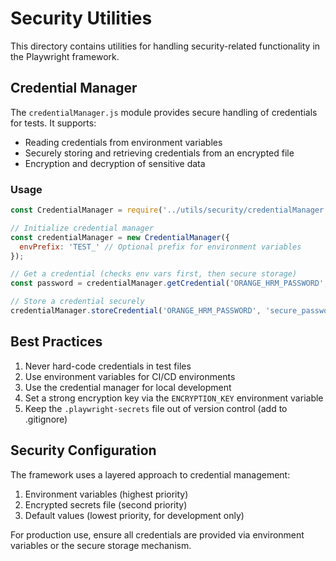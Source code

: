 <!-- Source: /Users/mzahirudeen/playwright-framework-dev/src/utils/security/README.md -->

# Security Utilities

This directory contains utilities for handling security-related functionality in the Playwright framework.

## Credential Manager

The `credentialManager.js` module provides secure handling of credentials for tests. It supports:

- Reading credentials from environment variables
- Securely storing and retrieving credentials from an encrypted file
- Encryption and decryption of sensitive data

### Usage

```javascript
const CredentialManager = require('../utils/security/credentialManager');

// Initialize credential manager
const credentialManager = new CredentialManager({
  envPrefix: 'TEST_' // Optional prefix for environment variables
});

// Get a credential (checks env vars first, then secure storage)
const password = credentialManager.getCredential('ORANGE_HRM_PASSWORD', 'default_password');

// Store a credential securely
credentialManager.storeCredential('ORANGE_HRM_PASSWORD', 'secure_password');
```

## Best Practices

1. Never hard-code credentials in test files
2. Use environment variables for CI/CD environments
3. Use the credential manager for local development
4. Set a strong encryption key via the `ENCRYPTION_KEY` environment variable
5. Keep the `.playwright-secrets` file out of version control (add to .gitignore)

## Security Configuration

The framework uses a layered approach to credential management:

1. Environment variables (highest priority)
2. Encrypted secrets file (second priority)
3. Default values (lowest priority, for development only)

For production use, ensure all credentials are provided via environment variables or the secure storage mechanism.